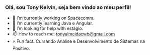 ### Olá, sou Tony Kelvin, seja bem vindo ao meu perfil!

- 🔭 I’m currently working on Spacecomm.
- 🌱 I’m currently learning Java e Angular.
- 🤔 I’m looking for help with estágio.
- 📫 How to reach me: tonyalmeidacwb@gmail.com
- ⚡ Fun fact: Cursando Análise e Desenvolvimento de Sistemas na Positivo.
